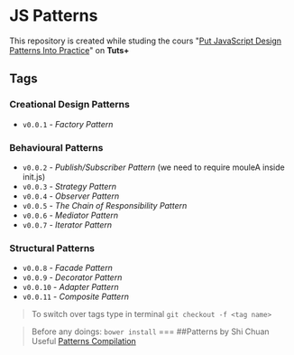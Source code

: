 # JS Patterns 
This repository is created while studing the cours "[Put JavaScript Design Patterns Into Practice]" on **Tuts+**

## Tags

### Creational Design Patterns
- `v0.0.1` - *Factory Pattern*

### Behavioural Patterns
- `v0.0.2` - *Publish/Subscriber Pattern* (we need to require mouleA inside init.js)
- `v0.0.3` - *Strategy Pattern*
- `v0.0.4` - *Observer Pattern*
- `v0.0.5` - *The Chain of Responsibility Pattern*
- `v0.0.6` - *Mediator Pattern*
- `v0.0.7` - *Iterator Pattern*

### Structural Patterns
- `v0.0.8` - *Facade Pattern*
- `v0.0.9` - *Decorator Pattern*
- `v0.0.10` - *Adapter Pattern*
- `v0.0.11` - *Composite Pattern*

> To switch over tags type in terminal `git checkout -f <tag name>`

> Before any doings:
`bower install`
===
##Patterns by Shi Chuan
> Useful [Patterns Compilation]

[Put JavaScript Design Patterns Into Practice]: https://code.tutsplus.com/courses/put-javascript-design-patterns-into-practice
[Patterns Compilation]: http://shichuan.github.io/javascript-patterns/
